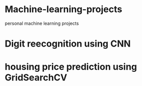 # Machine-learning-projects
personal machine learning projects

# Digit reecognition using CNN
# housing price prediction using GridSearchCV
